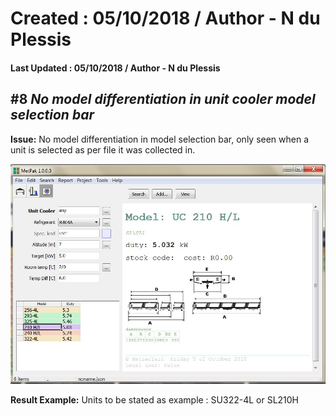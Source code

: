 # Created : 05/10/2018 / Author - N du Plessis
#### Last Updated : 05/10/2018 / Author - N du Plessis

##  #8 **_No model differentiation in unit cooler model selection bar_**

**Issue:** No model differentiation in model selection bar, only seen when a unit is selected as per file it was collected in.

![alt text](EvapAll.JPG "No differentiation between models")

**Result Example:** Units to be stated as example : SU322-4L or SL210H
